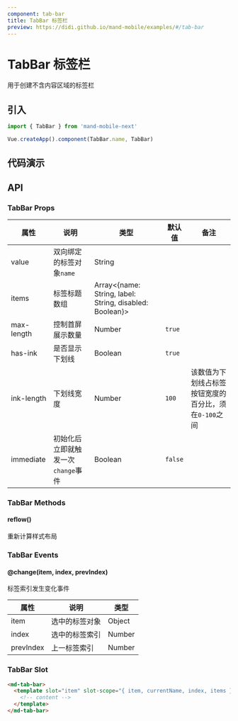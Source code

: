 ```yaml
---
component: tab-bar
title: TabBar 标签栏
preview: https://didi.github.io/mand-mobile/examples/#/tab-bar
---
```


# TabBar 标签栏

用于创建不含内容区域的标签栏

## 引入

```javascript
import { TabBar } from 'mand-mobile-next'

Vue.createApp().component(TabBar.name, TabBar)
```

## 代码演示

<demo-wrapper
  src="src/packages/tab-bar/demo"
  :demos="demos"
/>

<script setup>
const demos = import.meta.globEager('../../../src/packages/tab-bar/demo/demo*.vue')
</script>

## API

### TabBar Props
|属性 | 说明 | 类型 | 默认值 | 备注|
|----|-----|------|------|------|
|value|双向绑定的标签对象`name`|String| | |
|items|标签标题数组|Array\<{name: String, label: String, disabled: Boolean}\>| | |
|max-length|控制首屏展示数量|Number|`true`| |
|has-ink|是否显示下划线|Boolean|`true`| |
|ink-length|下划线宽度|Number|`100`|该数值为下划线占标签按钮宽度的百分比，须在`0-100`之间|
|immediate|初始化后立即就触发一次`change`事件|Boolean|`false`| |

### TabBar Methods

#### reflow()
重新计算样式布局

### TabBar Events

#### @change(item, index, prevIndex)
标签索引发生变化事件

|属性 | 说明 | 类型|
|----|-----|------|
|item|选中的标签对象|Object|
|index|选中的标签索引|Number|
|prevIndex|上一标签索引|Number|

### TabBar Slot
```html
<md-tab-bar>
  <template slot="item" slot-scope="{ item, currentName, index, items }">
    <!-- content -->
  </template>
</md-tab-bar>
```
